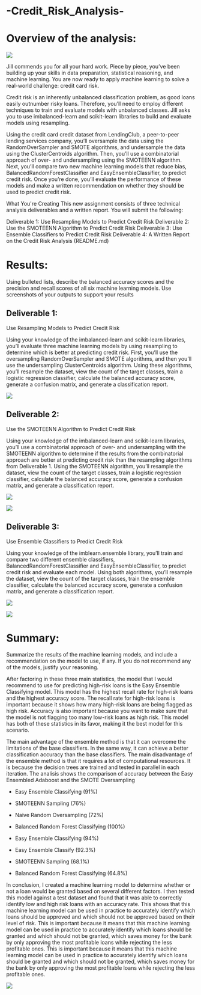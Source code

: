 # -Credit_Risk_Analysis-

# Overview of the analysis:

![](Resources/B1.PNG)



Jill commends you for all your hard work. Piece by piece, you’ve been building up your skills in data preparation, statistical reasoning, and machine learning. You are now ready to apply machine learning to solve a real-world challenge: credit card risk.

Credit risk is an inherently unbalanced classification problem, as good loans easily outnumber risky loans. Therefore, you’ll need to employ different techniques to train and evaluate models with unbalanced classes. Jill asks you to use imbalanced-learn and scikit-learn libraries to build and evaluate models using resampling.

Using the credit card credit dataset from LendingClub, a peer-to-peer lending services company, you’ll oversample the data using the RandomOverSampler and SMOTE algorithms, and undersample the data using the ClusterCentroids algorithm. Then, you’ll use a combinatorial approach of over- and undersampling using the SMOTEENN algorithm. Next, you’ll compare two new machine learning models that reduce bias, BalancedRandomForestClassifier and EasyEnsembleClassifier, to predict credit risk. Once you’re done, you’ll evaluate the performance of these models and make a written recommendation on whether they should be used to predict credit risk.

What You're Creating
This new assignment consists of three technical analysis deliverables and a written report. You will submit the following:

Deliverable 1: Use Resampling Models to Predict Credit Risk
Deliverable 2: Use the SMOTEENN Algorithm to Predict Credit Risk
Deliverable 3: Use Ensemble Classifiers to Predict Credit Risk
Deliverable 4: A Written Report on the Credit Risk Analysis (README.md)


# Results: 
Using bulleted lists, describe the balanced accuracy scores and the precision and recall scores of all six machine learning models. Use screenshots of your outputs to support your results

## Deliverable 1: 
Use Resampling Models to Predict Credit Risk

Using your knowledge of the imbalanced-learn and scikit-learn libraries, you’ll evaluate three machine learning models by using resampling to determine which is better at predicting credit risk. First, you’ll use the oversampling RandomOverSampler and SMOTE algorithms, and then you’ll use the undersampling ClusterCentroids algorithm. Using these algorithms, you’ll resample the dataset, view the count of the target classes, train a logistic regression classifier, calculate the balanced accuracy score, generate a confusion matrix, and generate a classification report.

![](Resources/D1.PNG)

## Deliverable 2: 
Use the SMOTEENN Algorithm to Predict Credit Risk

Using your knowledge of the imbalanced-learn and scikit-learn libraries, you’ll use a combinatorial approach of over- and undersampling with the SMOTEENN algorithm to determine if the results from the combinatorial approach are better at predicting credit risk than the resampling algorithms from Deliverable 1. Using the SMOTEENN algorithm, you’ll resample the dataset, view the count of the target classes, train a logistic regression classifier, calculate the balanced accuracy score, generate a confusion matrix, and generate a classification report.

![](Resources/D2.PNG)

![](Resources/D2.1.PNG)

## Deliverable 3: 
Use Ensemble Classifiers to Predict Credit Risk

Using your knowledge of the imblearn.ensemble library, you’ll train and compare two different ensemble classifiers, BalancedRandomForestClassifier and EasyEnsembleClassifier, to predict credit risk and evaluate each model. Using both algorithms, you’ll resample the dataset, view the count of the target classes, train the ensemble classifier, calculate the balanced accuracy score, generate a confusion matrix, and generate a classification report.

![](Resources/D3.PNG)


![](Resources/D3.1.PNG)



# Summary: 

Summarize the results of the machine learning models, and include a recommendation on the model to use, if any. If you do not recommend any of the models, justify your reasoning.

After factoring in these three main statistics, the model that I would recommend to use for predicting high-risk loans is the Easy Ensemble Classifying model.
This model has the highest recall rate for high-risk loans and the highest accuracy score. The recall rate for high-risk loans is important because it shows how many high-risk loans are being flagged as high risk. Accuracy is also important because you want to make sure that the model is not flagging too many low-risk loans as high risk. This model has both of these statistics in its favor, making it the best model for this scenario.

The main advantage of the ensemble method is that it can overcome the limitations of the base classifiers. In the same way, it can achieve a better classification accuracy than the base classifiers.  The main disadvantage of the ensemble method is that it requires a lot of computational resources. It is because the decision trees are trained and tested in parallel in each iteration.  The analisis shows the comparison of accuracy between the Easy Ensembled Adaboost and the SMOTE Oversampling

- Easy Ensemble Classifying (91%)
- SMOTEENN Sampling (76%)
- Naive Random Oversampling (72%)

- Balanced Random Forest Classifying (100%)
- Easy Ensemble Classifying (94%)

- Easy Ensemble Classify (92.3%)
- SMOTEENN Sampling (68.1%)
- Balanced Random Forest Classifying (64.8%)



In conclusion, I created a machine learning model to determine whether or not a loan would be granted based on several different factors. I then tested this model against a test dataset and found that it was able to correctly identify low and high risk loans with an accuracy rate. This shows that this machine learning model can be used in practice to accurately identify which loans should be approved and which should not be approved based on their level of risk. This is important because it means that this machine learning model can be used in practice to accurately identify which loans should be granted and which should not be granted, which saves money for the bank by only approving the most profitable loans while rejecting the less profitable ones. This is important because it means that this machine learning model can be used in practice to accurately identify which loans should be granted and which should not be granted, which saves money for the bank by only approving the most profitable loans while rejecting the less profitable ones.


![](Resources/B2.PNG)




